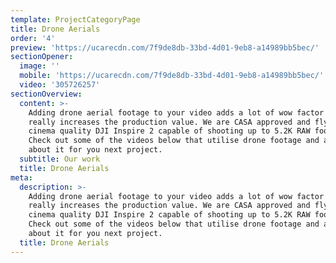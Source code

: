 ```yaml
---
template: ProjectCategoryPage
title: Drone Aerials
order: '4'
preview: 'https://ucarecdn.com/7f9de8db-33bd-4d01-9eb8-a14989bb5bec/'
sectionOpener:
  image: ''
  mobile: 'https://ucarecdn.com/7f9de8db-33bd-4d01-9eb8-a14989bb5bec/'
  video: '305726257'
sectionOverview:
  content: >-
    Adding drone aerial footage to your video adds a lot of wow factor and
    really increases the production value. We are CASA approved and fly with a
    cinema quality DJI Inspire 2 capable of shooting up to 5.2K RAW footage!
    Check out some of the videos below that utilise drone footage and ask us
    about it for you next project.
  subtitle: Our work
  title: Drone Aerials
meta:
  description: >-
    Adding drone aerial footage to your video adds a lot of wow factor and
    really increases the production value. We are CASA approved and fly with a
    cinema quality DJI Inspire 2 capable of shooting up to 5.2K RAW footage!
    Check out some of the videos below that utilise drone footage and ask us
    about it for you next project.
  title: Drone Aerials
---
```


